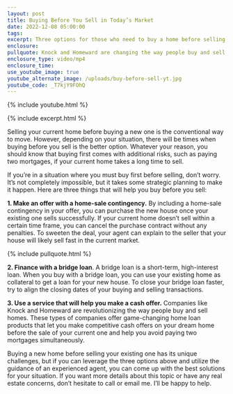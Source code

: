 ```yaml
---
layout: post
title: Buying Before You Sell in Today’s Market
date: 2022-12-08 05:00:00
tags:
excerpt: Three options for those who need to buy a home before selling.
enclosure:
pullquote: Knock and Homeward are changing the way people buy and sell homes.
enclosure_type: video/mp4
enclosure_time:
use_youtube_image: true
youtube_alternate_image: /uploads/buy-before-sell-yt.jpg
youtube_code: _T7kjY9FOhQ
---
```

{% include youtube.html %}

{% include excerpt.html %}

Selling your current home before buying a new one is the conventional way to move. However, depending on your situation, there will be times when buying before you sell is the better option. Whatever your reason, you should know that buying first comes with additional risks, such as paying two mortgages, if your current home takes a long time to sell.

If you’re in a situation where you must buy first before selling, don’t worry. It’s not completely impossible, but it takes some strategic planning to make it happen. Here are three things that will help you buy before you sell:

**1\. Make an offer with a home-sale contingency.** By including a home-sale contingency in your offer, you can purchase the new house once your existing one sells successfully. If your current home doesn’t sell within a certain time frame, you can cancel the purchase contract without any penalties. To sweeten the deal, your agent can explain to the seller that your house will likely sell fast in the current market.

{% include pullquote.html %}

**2\. Finance with a bridge loan**. A bridge loan is a short-term, high-interest loan. When you buy with a bridge loan, you can use your existing home as collateral to get a loan for your new house. To close your bridge loan faster, try to align the closing dates of your buying and selling transactions.

**3\. Use a service that will help you make a cash offer.** Companies like Knock and Homeward are revolutionizing the way people buy and sell homes. These types of companies offer game-changing home loan products that let you make competitive cash offers on your dream home before the sale of your current one and help you avoid paying two mortgages simultaneously.

Buying a new home before selling your existing one has its unique challenges, but if you can leverage the three options above and utilize the guidance of an experienced agent, you can come up with the best solutions for your situation. If you want more details about this topic or have any real estate concerns, don’t hesitate to call or email me. I’ll be happy to help.